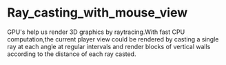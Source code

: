 # Ray_casting_with_mouse_view

GPU's help us render 3D graphics by raytracing.With fast CPU computation,the current player view could be rendered by casting a single ray at each angle at regular intervals and render blocks of vertical walls according to the distance of each ray casted. 
